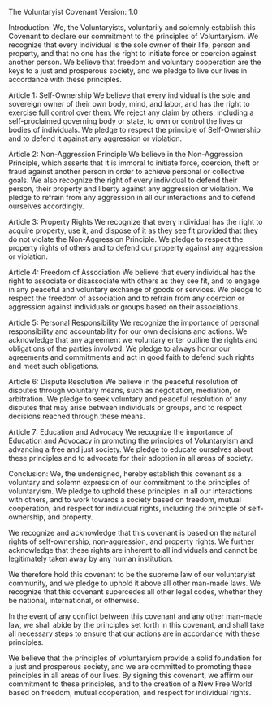 The Voluntaryist Covenant
Version: 1.0

Introduction:
We, the Voluntaryists, voluntarily and solemnly establish this Covenant to declare our commitment to the principles of Voluntaryism. We recognize that every individual is the sole owner of their life, person and property, and that no one has the right to initiate force or coercion against another person. We believe that freedom and voluntary cooperation are the keys to a just and prosperous society, and we pledge to live our lives in accordance with these principles.

Article 1: Self-Ownership
We believe that every individual is the sole and sovereign owner of their own body, mind, and labor, and has the right to exercise full control over them. We reject any claim by others, including a self-proclaimed governing body or state, to own or control the lives or bodies of individuals. We pledge to respect the principle of Self-Ownership and to defend it against any aggression or violation.

Article 2: Non-Aggression Principle
We believe in the Non-Aggression Principle, which asserts that it is immoral to initiate force, coercion, theft or fraud against another person in order to achieve personal or collective goals. We also recognize the right of every individual to defend their person, their property and liberty against any aggression or violation. We pledge to refrain from any aggression in all our interactions and to defend ourselves accordingly.

Article 3: Property Rights
We recognize that every individual has the right to acquire property, use it, and dispose of it as they see fit provided that they do not violate the Non-Aggression Principle. We pledge to respect the property rights of others and to defend our property against any aggression or violation.

Article 4: Freedom of Association
We believe that every individual has the right to associate or disassociate with others as they see fit, and to engage in any peaceful and voluntary exchange of goods or services. We pledge to respect the freedom of association and to refrain from any coercion or aggression against individuals or groups based on their associations.

Article 5: Personal Responsibility
We recognize the importance of personal responsibility and accountability for our own decisions and actions. We acknowledge that any agreement we voluntary enter outline the rights and obligations of the parties involved. We pledge to always honor our agreements and commitments and act in good faith to defend such rights and meet such obligations.

Article 6: Dispute Resolution
We believe in the peaceful resolution of disputes through voluntary means, such as negotiation, mediation, or arbitration. We pledge to seek voluntary and peaceful resolution of any disputes that may arise between individuals or groups, and to respect decisions reached through these means.

Article 7: Education and Advocacy
We recognize the importance of Education and Advocacy in promoting the principles of Voluntaryism and advancing a free and just society. We pledge to educate ourselves about these principles and to advocate for their adoption in all areas of society.

Conclusion:
We, the undersigned, hereby establish this covenant as a voluntary and solemn expression of our commitment to the principles of voluntaryism. We pledge to uphold these principles in all our interactions with others, and to work towards a society based on freedom, mutual cooperation, and respect for individual rights, including the principle of self-ownership, and property.

We recognize and acknowledge that this covenant is based on the natural rights of self-ownership, non-aggression, and property rights. We further acknowledge that these rights are inherent to all individuals and cannot be legitimately taken away by any human institution.

We therefore hold this covenant to be the supreme law of our voluntaryist community, and we pledge to uphold it above all other man-made laws. We recognize that this covenant supercedes all other legal codes, whether they be national, international, or otherwise.

In the event of any conflict between this covenant and any other man-made law, we shall abide by the principles set forth in this covenant, and shall take all necessary steps to ensure that our actions are in accordance with these principles.

We believe that the principles of voluntaryism provide a solid foundation for a just and prosperous society, and we are committed to promoting these principles in all areas of our lives. By signing this covenant, we affirm our commitment to these principles, and to the creation of a New Free World based on freedom, mutual cooperation, and respect for individual rights.